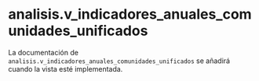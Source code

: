 # analisis.v_indicadores_anuales_comunidades_unificados

La documentación de `analisis.v_indicadores_anuales_comunidades_unificados` se añadirá cuando la vista esté implementada.
